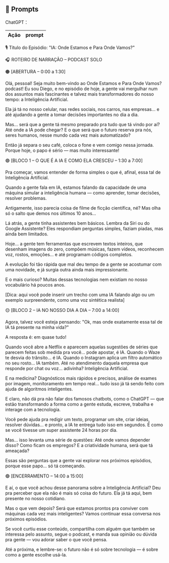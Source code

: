 ## 🧠 Prompts


ChatGPT：

|   Ação   | prompt                                                                                                                                                                                                                                                                         |
| :------: | ------------------------------------------------------------------------------------------------------------------------------------------------------------------------------------------------------------------------------------------------------------------------------ |


🎙️ Título do Episódio:
"IA: Onde Estamos e Para Onde Vamos?"

🎧 ROTEIRO DE NARRAÇÃO – PODCAST SOLO

🟠 [ABERTURA – 0:00 a 1:30]

Olá, pessoal! Seja muito bem-vindo ao Onde Estamos e Para Onde Vamos? podcast!
Eu sou Diego, e no episódio de hoje, a gente vai mergulhar num dos assuntos mais fascinantes e talvez mais transformadores do nosso tempo: a Inteligência Artificial.

Ela já tá no nosso celular, nas redes sociais, nos carros, nas empresas... e até ajudando a gente a tomar decisões importantes no dia a dia.

Mas… será que a gente tá mesmo preparado pra tudo que tá vindo por aí? Até onde a IA pode chegar? E o que será que o futuro reserva pra nós, seres humanos, nesse mundo cada vez mais automatizado?

Então já separa o seu café, coloca o fone e vem comigo nessa jornada. Porque hoje, o papo é sério — mas muito interessante!

🟣 [BLOCO 1 – O QUE É A IA E COMO ELA CRESCEU – 1:30 a 7:00]

Pra começar, vamos entender de forma simples o que é, afinal, essa tal de Inteligência Artificial.

Quando a gente fala em IA, estamos falando da capacidade de uma máquina simular a inteligência humana — como aprender, tomar decisões, resolver problemas.

Antigamente, isso parecia coisa de filme de ficção científica, né? Mas olha só o salto que demos nos últimos 10 anos...

Lá atrás, a gente tinha assistentes bem básicos. Lembra da Siri ou do Google Assistente? Eles respondiam perguntas simples, faziam piadas, mas ainda bem limitados.

Hoje... a gente tem ferramentas que escrevem textos inteiros, que desenham imagens do zero, compõem músicas, fazem vídeos, reconhecem voz, rostos, emoções... e até programam códigos completos.

A evolução foi tão rápida que mal deu tempo de a gente se acostumar com uma novidade, e já surgia outra ainda mais impressionante.

E o mais curioso? Muitas dessas tecnologias nem existiam no nosso vocabulário há poucos anos.

[Dica: aqui você pode inserir um trecho com uma IA falando algo ou um exemplo surpreendente, como uma voz sintética realista]

🟡 [BLOCO 2 – IA NO NOSSO DIA A DIA – 7:00 a 14:00]

Agora, talvez você esteja pensando: "Ok, mas onde exatamente essa tal de IA tá presente na minha vida?"

A resposta é: em quase tudo!

Quando você abre a Netflix e aparecem aquelas sugestões de séries que parecem feitas sob medida pra você... pode apostar, é IA.
Quando o Waze te desvia do trânsito… é IA.
Quando o Instagram aplica um filtro automático no seu rosto... IA também.
Até no atendimento daquela empresa que responde por chat ou voz... adivinha? Inteligência Artificial.

E na medicina? Diagnósticos mais rápidos e precisos, análise de exames por imagem, monitoramento em tempo real… tudo isso já tá sendo feito com ajuda de algoritmos inteligentes.

E claro, não dá pra não falar dos famosos chatbots, como o ChatGPT — que estão transformando a forma como a gente estuda, escreve, trabalha e interage com a tecnologia.

Você pede ajuda pra redigir um texto, programar um site, criar ideias, resolver dúvidas… e pronto, a IA te entrega tudo isso em segundos.
É como se você tivesse um super assistente 24 horas por dia.

Mas... isso levanta uma série de questões:
Até onde vamos depender disso? Como ficam os empregos? E a criatividade humana, será que tá ameaçada?

Essas são perguntas que a gente vai explorar nos próximos episódios, porque esse papo… só tá começando.

🟢 [ENCERRAMENTO – 14:00 a 15:00]

E aí, o que você achou desse panorama sobre a Inteligência Artificial?
Deu pra perceber que ela não é mais só coisa do futuro. Ela já tá aqui, bem presente no nosso cotidiano.

Mas o que vem depois? Será que estamos prontos pra conviver com máquinas cada vez mais inteligentes?
Vamos continuar essa conversa nos próximos episódios.

Se você curtiu esse conteúdo, compartilha com alguém que também se interessa pelo assunto, segue o podcast, e manda sua opinião ou dúvida pra gente — vou adorar saber o que você pensa.

Até a próxima, e lembre-se: o futuro não é só sobre tecnologia — é sobre como a gente escolhe usá-la.

